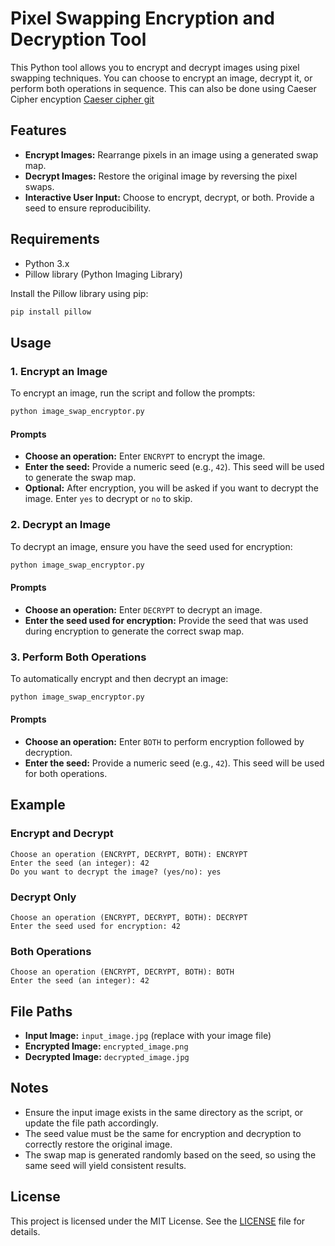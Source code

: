 # Pixel Swapping Encryption and Decryption Tool

This Python tool allows you to encrypt and decrypt images using pixel swapping techniques. You can choose to encrypt an image, decrypt it, or perform both operations in sequence.
This can also be done using Caeser Cipher encyption [Caeser cipher git](https://github.com/Nomad4463/PRODIGY_CS_01)

## Features

- **Encrypt Images:** Rearrange pixels in an image using a generated swap map.
- **Decrypt Images:** Restore the original image by reversing the pixel swaps.
- **Interactive User Input:** Choose to encrypt, decrypt, or both. Provide a seed to ensure reproducibility.

## Requirements

- Python 3.x
- Pillow library (Python Imaging Library)

Install the Pillow library using pip:

```bash
pip install pillow
```

## Usage

### 1. Encrypt an Image

To encrypt an image, run the script and follow the prompts:

```bash
python image_swap_encryptor.py
```

#### Prompts

- **Choose an operation:** Enter `ENCRYPT` to encrypt the image.
- **Enter the seed:** Provide a numeric seed (e.g., `42`). This seed will be used to generate the swap map.
- **Optional:** After encryption, you will be asked if you want to decrypt the image. Enter `yes` to decrypt or `no` to skip.

### 2. Decrypt an Image

To decrypt an image, ensure you have the seed used for encryption:

```bash
python image_swap_encryptor.py
```

#### Prompts

- **Choose an operation:** Enter `DECRYPT` to decrypt an image.
- **Enter the seed used for encryption:** Provide the seed that was used during encryption to generate the correct swap map.

### 3. Perform Both Operations

To automatically encrypt and then decrypt an image:

```bash
python image_swap_encryptor.py
```

#### Prompts

- **Choose an operation:** Enter `BOTH` to perform encryption followed by decryption.
- **Enter the seed:** Provide a numeric seed (e.g., `42`). This seed will be used for both operations.

## Example

### Encrypt and Decrypt

```plaintext
Choose an operation (ENCRYPT, DECRYPT, BOTH): ENCRYPT
Enter the seed (an integer): 42
Do you want to decrypt the image? (yes/no): yes
```

### Decrypt Only

```plaintext
Choose an operation (ENCRYPT, DECRYPT, BOTH): DECRYPT
Enter the seed used for encryption: 42
```

### Both Operations

```plaintext
Choose an operation (ENCRYPT, DECRYPT, BOTH): BOTH
Enter the seed (an integer): 42
```

## File Paths

- **Input Image:** `input_image.jpg` (replace with your image file)
- **Encrypted Image:** `encrypted_image.png`
- **Decrypted Image:** `decrypted_image.jpg`

## Notes

- Ensure the input image exists in the same directory as the script, or update the file path accordingly.
- The seed value must be the same for encryption and decryption to correctly restore the original image.
- The swap map is generated randomly based on the seed, so using the same seed will yield consistent results.

## License

This project is licensed under the MIT License. See the [LICENSE](LICENSE) file for details.

